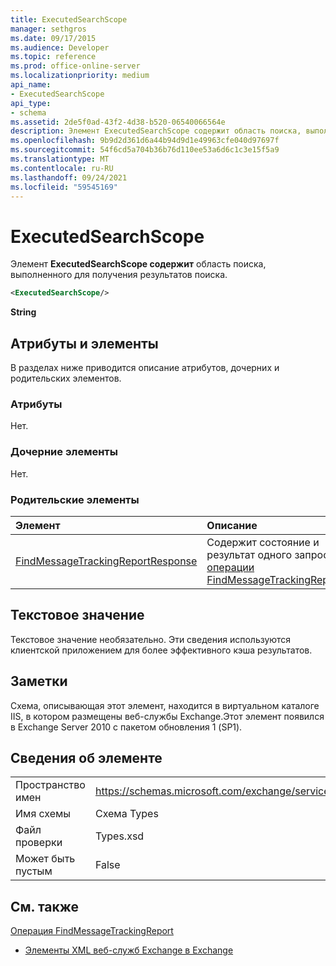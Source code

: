 ```yaml
---
title: ExecutedSearchScope
manager: sethgros
ms.date: 09/17/2015
ms.audience: Developer
ms.topic: reference
ms.prod: office-online-server
ms.localizationpriority: medium
api_name:
- ExecutedSearchScope
api_type:
- schema
ms.assetid: 2de5f0ad-43f2-4d38-b520-06540066564e
description: Элемент ExecutedSearchScope содержит область поиска, выполненного для получения результатов поиска.
ms.openlocfilehash: 9b9d2d361d6a44b94d9d1e49963cfe040d97697f
ms.sourcegitcommit: 54f6cd5a704b36b76d110ee53a6d6c1c3e15f5a9
ms.translationtype: MT
ms.contentlocale: ru-RU
ms.lasthandoff: 09/24/2021
ms.locfileid: "59545169"
---
```

# <a name="executedsearchscope"></a>ExecutedSearchScope

Элемент **ExecutedSearchScope содержит** область поиска, выполненного для получения результатов поиска. 
  
```xml
<ExecutedSearchScope/>
```

 **String**
## <a name="attributes-and-elements"></a>Атрибуты и элементы

В разделах ниже приводится описание атрибутов, дочерних и родительских элементов.
  
### <a name="attributes"></a>Атрибуты

Нет.
  
### <a name="child-elements"></a>Дочерние элементы

Нет.
  
### <a name="parent-elements"></a>Родительские элементы

|**Элемент**|**Описание**|
|:-----|:-----|
|[FindMessageTrackingReportResponse](findmessagetrackingreportresponse.md) <br/> |Содержит состояние и результат одного запроса [операции FindMessageTrackingReport.](findmessagetrackingreport-operation.md)  <br/> |
   
## <a name="text-value"></a>Текстовое значение

Текстовое значение необязательно. Эти сведения используются клиентской приложением для более эффективного кэша результатов.
  
## <a name="remarks"></a>Заметки

Схема, описывающая этот элемент, находится в виртуальном каталоге IIS, в котором размещены веб-службы Exchange.Этот элемент появился в Exchange Server 2010 с пакетом обновления 1 (SP1).
  
## <a name="element-information"></a>Сведения об элементе

|||
|:-----|:-----|
|Пространство имен  <br/> |https://schemas.microsoft.com/exchange/services/2006/types  <br/> |
|Имя схемы  <br/> |Схема Types  <br/> |
|Файл проверки  <br/> |Types.xsd  <br/> |
|Может быть пустым  <br/> |False  <br/> |
   
## <a name="see-also"></a>См. также



[Операция FindMessageTrackingReport](findmessagetrackingreport-operation.md)


- [Элементы XML веб-служб Exchange в Exchange](ews-xml-elements-in-exchange.md)

